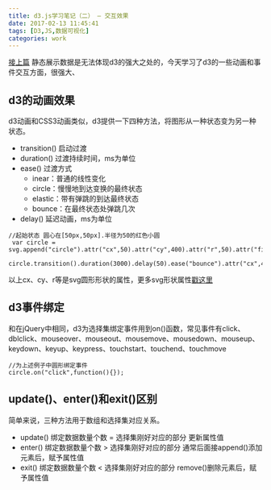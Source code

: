 ```yaml
---
title: d3.js学习笔记（二） — 交互效果
date: 2017-02-13 11:45:41
tags: [D3,JS,数据可视化]
categories: work
---
```


[接上篇](https://leahshi.github.io/2017/03/01/d3.js学习笔记（一）/#more)
静态展示数据是无法体现d3的强大之处的，今天学习了d3的一些动画和事件交互方面，很强大、

<!-- more -->

## d3的动画效果
d3动画和CSS3动画类似，d3提供一下四种方法，将图形从一种状态变为另一种状态。
- transition()  启动过渡
- duration()    过渡持续时间，ms为单位
- ease()        过渡方式
    - inear：普通的线性变化
    - circle：慢慢地到达变换的最终状态
    - elastic：带有弹跳的到达最终状态
    - bounce：在最终状态处弹跳几次
- delay()       延迟动画，ms为单位
```
//起始状态 圆心在[50px,50px].半径为50的红色小圆
 var circle = svg.append("circle").attr("cx",50).attr("cy",400).attr("r",50).attr("fill","red");
 circle.transition().duration(3000).delay(50).ease("bounce").attr("cx",400).attr("r",100).attr("fill","yellow");
```
以上cx、cy、r等是svg圆形形状的属性，更多svg形状属性[戳这里](http://www.w3school.com.cn/svg/index.asp)

## d3事件绑定
和在jQuery中相同，d3为选择集绑定事件用到on()函数，常见事件有click、dblclick、mouseover、mouseout、mousemove、mousedown、mouseup、keydown、keyup、keypress、touchstart、touchend、touchmove
```
//为上述例子中圆形绑定事件
circle.on("click",function(){});
```
## update()、enter()和exit()区别
简单来说，三种方法用于数组和选择集对应关系。
- update() 绑定数据数量个数 = 选择集刚好对应的部分    更新属性值
- enter()  绑定数据数量个数 > 选择集刚好对应的部分    通常后面接append()添加元素后，赋予属性值
- exit()   绑定数据数量个数 < 选择集刚好对应的部分    remove()删除元素后，赋予属性值
